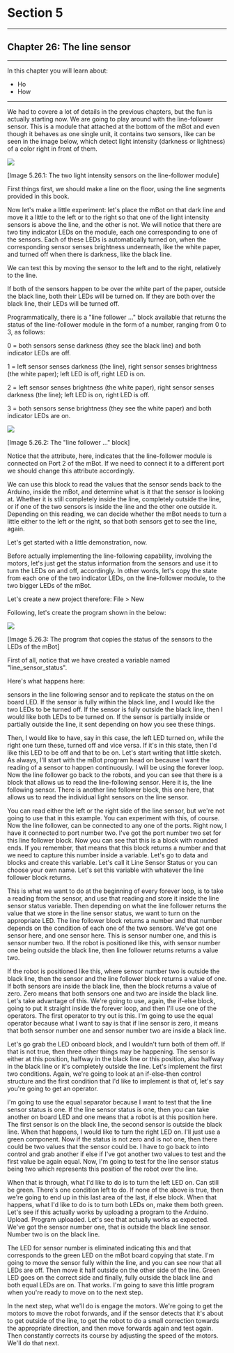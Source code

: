 # Section 5

---

## Chapter 26: The line sensor

---

In this chapter you will learn about:

* Ho
* How

---

We had to covere a lot of details in the previous chapters, but the fun is actually starting now. We are going to play around with the line-follower sensor. This is a module that attached at the bottom of the mBot and even though it behaves as one single unit, it contains two sensors, like can be seen in the image below, which detect light intensity \(darkness or lightness\) of a color right in front of them.

![](/assets/Img.5.26.1.jpg)

\[Image 5.26.1: The two light intensity sensors on the line-follower module\]

First things first, we should make a line on the floor, using the line segments provided in this book.

Now let's make a little experiment: let's place the mBot on that dark line and move it a little to the left or to the right so that one of the light intensity sensors is above the line, and the other is not. We will notice that there are two tiny indicator LEDs on the module, each one corresponding to one of the sensors. Each of these LEDs is automatically turned on, when the corresponding sensor senses brightness underneath, like the white paper, and turned off when there is darkness, like the black line.

We can test this by moving the sensor to the left and to the right, relatively to the line.

If both of the sensors happen to be over the white part of the paper, outside the black line, both their LEDs will be turned on. If they are both over the black line, their LEDs will be turned off.

Programmatically, there is a "line follower ..." block available that returns the status of the line-follower module in the form of a number, ranging from 0 to 3, as follows:

0 = both sensors sense darkness \(they see the black line\) and both indicator LEDs are off.

1 = left sensor senses darkness \(the line\), right sensor senses brightness \(the white paper\); left LED is off, right LED is on.

2 = left sensor senses brightness \(the white paper\), right sensor senses darkness \(the line\); left LED is on, right LED is off.

3 = both sensors sense brightness \(they see the white paper\) and both indicator LEDs are on.

![](/assets/Img.5.26.2.jpg)

\[Image 5.26.2: The "line follower ..." block\]

Notice that the attribute, here, indicates that the line-follower module is connected on Port 2 of the mBot. If we need to connect it to a different port we should change this attribute accordingly.

We can use this block to read the values that the sensor sends back to the Arduino, inside the mBot, and determine what is it that the sensor is looking at. Whether it is still completely inside the line, completely outside the line, or if one of the two sensors is inside the line and the other one outside it. Depending on this reading, we can decide whether the mBot needs to turn a little either to the left or the right, so that both sensors get to see the line, again.

Let's get started with a little demonstration, now.

Before actually implementing the line-following capability, involving the motors, let's just get the status information from the sensors and use it to turn the LEDs on and off, accordingly. In other words, let's copy the state from each one of the two indicator LEDs, on the line-follower module, to the two bigger LEDs of the mBot.

Let's create a new project therefore: File &gt; New

Following, let's create the program shown in the below:

![](/assets/Img.5.26.3.jpg)

\[Image 5.26.3: The program that copies the status of the sensors to the LEDs of the mBot\]

First of all, notice that we have created a variable named "line\_sensor\_status".

Here's what happens here:

sensors in the line following sensor and to replicate the status on the on board LED. If the sensor is fully within the black line, and I would like the two LEDs to be turned off. If the sensor is fully outside the black line, then I would like both LEDs to be turned on. If the sensor is partially inside or partially outside the line, it sent depending on how you see these things.

Then, I would like to have, say in this case, the left LED turned on, while the right one turn these, turned off and vice versa. If it's in this state, then I'd like this LED to be off and that to be on. Let's start writing that little sketch. As always, I'll start with the mBot program head on because I want the reading of a sensor to happen continuously. I will be using the forever loop. Now the line follower go back to the robots, and you can see that there is a block that allows us to read the line-following sensor. Here it is, the line following sensor. There is another line follower block, this one here, that allows us to read the individual light sensors on the line sensor.

You can read either the left or the right side of the line sensor, but we're not going to use that in this example. You can experiment with this, of course. Now the line follower, can be connected to any one of the ports. Right now, I have it connected to port number two. I've got the port number two set for this line follower block. Now you can see that this is a block with rounded ends. If you remember, that means that this block returns a number and that we need to capture this number inside a variable. Let's go to data and blocks and create this variable. Let's call it Line Sensor Status or you can choose your own name. Let's set this variable with whatever the line follower block returns.

This is what we want to do at the beginning of every forever loop, is to take a reading from the sensor, and use that reading and store it inside the line sensor status variable. Then depending on what the line follower returns the value that we store in the line sensor status, we want to turn on the appropriate LED. The line follower block returns a number and that number depends on the condition of each one of the two sensors. We've got one sensor here, and one sensor here. This is sensor number one, and this is sensor number two. If the robot is positioned like this, with sensor number one being outside the black line, then line follower returns returns a value two.

If the robot is positioned like this, where sensor number two is outside the black line, then the sensor and the line follower block returns a value of one. If both sensors are inside the black line, then the block returns a value of zero. Zero means that both sensors one and two are inside the black line. Let's take advantage of this. We're going to use, again, the if-else block, going to put it straight inside the forever loop, and then I'll use one of the operators. The first operator to try out is this. I'm going to use the equal operator because what I want to say is that if line sensor is zero, it means that both sensor number one and sensor number two are inside a black line.

Let's go grab the LED onboard block, and I wouldn't turn both of them off. If that is not true, then three other things may be happening. The sensor is either at this position, halfway in the black line or this position, also halfway in the black line or it's completely outside the line. Let's implement the first two conditions. Again, we're going to look at an if-else-then control structure and the first condition that I'd like to implement is that of, let's say you're going to get an operator.

I'm going to use the equal separator because I want to test that the line sensor status is one. If the line sensor status is one, then you can take another on board LED and one means that a robot is at this position here. The first sensor is on the black line, the second sensor is outside the black line. When that happens, I would like to turn the right LED on. I'll just use a green component. Now if the status is not zero and is not one, then there could be two values that the sensor could be. I have to go back to into control and grab another if else if I've got another two values to test and the first value be again equal. Now, I'm going to test for the line sensor status being two which represents this position of the robot over the line.

When that is through, what I'd like to do is to turn the left LED on. Can still be green. There's one condition left to do. If none of the above is true, then we're going to end up in this last area of the last, if else block. When that happens, what I'd like to do is to turn both LEDs on, make them both green. Let's see if this actually works by uploading a program to the Arduino. Upload. Program uploaded. Let's see that actually works as expected. We've got the sensor number one, that is outside the black line sensor. Number two is on the black line.

The LED for sensor number is eliminated indicating this and that corresponds to the green LED on the mBot board copying that state. I'm going to move the sensor fully within the line, and you can see now that all LEDs are off. Then move it half outside on the other side of the line. Green LED goes on the correct side and finally, fully outside the black line and both equal LEDs are on. That works. I'm going to save this little program when you're ready to move on to the next step.

In the next step, what we'll do is engage the motors. We're going to get the motors to move the robot forwards, and if the sensor detects that it's about to get outside of the line, to get the robot to do a small correction towards the appropriate direction, and then move forwards again and test again. Then constantly corrects its course by adjusting the speed of the motors. We'll do that next.


